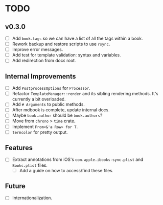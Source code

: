 # TODO

## v0.3.0

- [ ] Add `book.tags` so we can have a list of all the tags within a book.
- [ ] Rework backup and restore scripts to use `rsync`.
- [ ] Improve error messages.
- [ ] Add test for template validation: syntax and variables.
- [ ] Add redirection from docs root.

## Internal Improvements

- [ ] Add `PostprocessOptions` for `Processor`.
- [ ] Refactor `TemplateManager::render` and its sibling rendering methods. It's
      currently a bit overloaded.
- [ ] Add `# Arguments` to public methods.
- [ ] After mdbook is complete, update internal docs.
- [ ] Maybe `book.author` should be `book.authors`?
- [ ] Move from `chrono` > `time` crate.
- [ ] Implement `From<&'a Row> for T`.
- [ ] `termcolor` for pretty output.

## Features

- [ ] Extract annotations from iOS's `com.apple.ibooks-sync.plist` and
      `Books.plist` files.
  - [ ] Add a guide on how to access/find these files.

## Future

- [ ] Internationalization.

